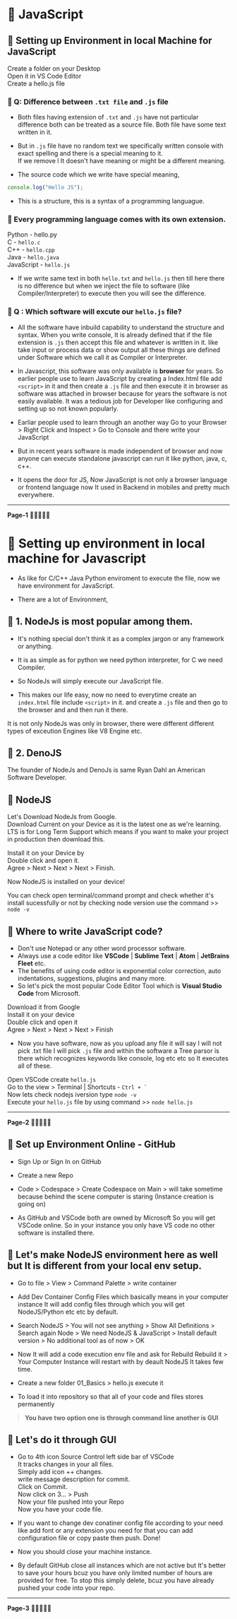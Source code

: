 # 🚀 JavaScript

## 📙 Setting up Environment in local Machine for JavaScript
Create a folder on your Desktop <br/>
Open it in VS Code Editor <br/>
Create a hello.js file <br/>

### 📗 Q: Difference between ```.txt file``` and ```.js``` file
-  Both files having extension of  ```.txt``` and ```.js``` have not particular difference both can be treated as a source file.
Both file have some text written in it.

- But in ```.js``` file have no random text we specifically written console with exact spelling and there is a special meaning to it. <br/>
If we remove l It doesn't have meaning or might be a different meaning.

- The source code which we write have special meaning, 
```javascript 
console.log("Hello JS");
``` 
- This is a structure, this is a syntax of a programming languague.

### 📕 Every programming language comes with its own extension. 
Python - hello.py <br/>
C - ```hello.c``` <br/>
C++ - ```hello.cpp``` <br/>
Java - ```hello.java``` <br/>
JavaScript - ```hello.js``` <br/>
 
- If we write same text in both ```hello.txt``` and ```hello.js``` then till here there is no difference but
  when we inject the file to software (like Compiler/Interpreter) to execute then you will see the difference.

### 📘 Q : Which software will excute our ```hello.js``` file? 

- All the software have inbuild capability to understand the structure and syntax.
When you write console, It is already defined that if the file extension is ```.js``` then accept this file and whatever is written in it.
like take input or process data or show output all these things are defined under Software which we call it as Compiler or Interpreter.

- In Javascript, this software was only available is **browser** for years.
So earlier people use to learn JavaScript by creating a Index.html file add ```<script>``` in it and then
create a ```.js``` file and then execute it in browser as software was attached in browser because for years the software is not easily available.
It was a tedious job for Developer like configuring and setting up so not known popularly.

- Earliar people used to learn through an another way Go to your Browser > Right Click and Inspect > Go to Console and there write your JavaScript

- But in recent years software is made independent of browser and now anyone can execute standalone javascript can run it like python, java, c, c++.

- It opens the door for JS, Now JavaScript is not only a browser language or frontend language now It used in Backend in mobiles and pretty much everywhere.

---
**Page-1**
📙📗📕📘📒

# 🚀 Setting up environment in local machine for Javascript 

- As like for C/C++ Java Python enviroment to execute the file, now we have environment for JavaScript.

- There are a lot of Environment,
  
## 📙 **1. NodeJs** is most popular among them.
- It's nothing special don't think it as a complex jargon or any framework or anything.
- It is as simple as for python we need python interpreter, for C we need Compiler.
- So NodeJs will simply execute our JavaScript file.

- This makes our life easy, now no need to everytime create an ```index.html``` file include ```<script>``` in it. and create a ```.js``` file and then 
go to the browser and and then run it there.

It is not only NodeJs was only in browser, there were different different types of exceution Engines like V8 Engine etc.

## 📗 **2. DenoJS**
The founder of NodeJs and DenoJs is same Ryan Dahl an American Software Developer. 

## 📕 NodeJS
Let's Download NodeJs from Google. <br/>
Download Current on your Device as it is the latest one as we're learning. <br/>
LTS is for Long Term Support which means if you want to make your project in production then download this. <br/>

Install it on your Device by <br/>
Double click and open it. <br/>
Agree > Next > Next > Next > Finish. <br/>

Now NodeJS is installed on your device! <br/>

You can check open terminal/command prompt and check whether it's install sucessfully or not by checking node version use the command >> ```node -v```

## 📘 Where to write JavaScript code?

- Don't use Notepad or any other word processor software.
- Always use a code editor like **VSCode** | **Sublime Text** | **Atom** | **JetBrains Fleet** etc. 
- The benefits of using code editor is exponential color correction, auto indentations, suggestions, plugins and many more.
- So let's pick the most popular Code Editor Tool which is **Visual Studio Code** from Microsoft.

Download it from Google <br/>
Install it on your device <br/>
Double click and open it <br/>
Agree > Next > Next > Next > Finish <br/>

- Now you have software, now as you upload any file it will say I will not pick .txt file I will pick ```.js``` file and within the software a Tree parsor 
is there which recognizes keywords like console, log etc etc so It executes all of these.

Open VSCode create ```hello.js``` <br/>
Go to the view > Terminal  | Shortcuts - ``` Ctrl + ` ``` <br/>
Now lets check nodejs iversion type ```node -v``` <br/>
Execute your ```hello.js``` file by using command >> ```node hello.js``` <br/>

---
**Page-2**
📙📗📕📘📒

## 📙 Set up Environment Online - GitHub

- Sign Up or Sign In on GitHub

- Create a new Repo

- Code > Codespace > Create Codespace on Main > will take sometime because behind the scene computer is staring (Instance creation is going on)

- As GitHub and VSCode both are owned by Microsoft So you will get VSCode online.
So in  your instance you only have VS code no other software is installed there.

## 📗 Let's make NodeJS environment here as well but It is different from your local env setup.

- Go to file > View > Command Palette > write container

- Add Dev Container Config Files which basically means in your computer instance It will add config files through which you will get NodeJS/Python etc etc by default.

- Search NodeJS > You will not see anything > Show All Definitions > Search again Node >
 We need NodeJS & JavaScript > Install default version > No additional tool as of now > OK

- Now It will add a code execution env file and ask for Rebuild 
Rebuild it > Your Computer Instance will restart with by deault NodeJS
It takes few time.

- Create a new folder 01_Basics > hello.js execute it

- To load it into repository so that all of your code and files stores permanently 

> **You have two option one is through command line another is GUI**

## 📕 Let's do it through GUI

- Go to 4th icon Source Control left side bar of VSCode <br/>
It tracks changes in your all files. <br/>
Simply add icon ++ changes. <br/>
write message description for commit. <br/>
Click on Commit. <br/>
Now click on 3... > Push <br/>
Now your file pushed into your Repo <br/>
Now you have your code file. <br/>

- If you want to change dev conatiner config file according to your need like add font or any extension you need for
that you can add configuration file or copy paste then push. Done!

- Now you should close your machine instance.

- By default GitHub close all instances which are not active but It's better to save your hours bcuz you have only limited number of hours are provided for free.
To stop this simply delete, bcuz you have already pushed your code into your repo.

---
**Page-3**
📙📗📕📘📒
